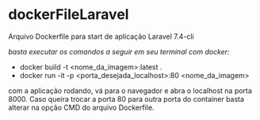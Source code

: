 # dockerFileLaravel
Arquivo Dockerfile para start de aplicação Laravel 7.4-cli



*basta executar os comandos a seguir em seu terminal com docker:*

* docker build -t <nome_da_imagem>:latest .
* docker run -it -p <porta_desejada_localhost>:80 <nome_da_imagem>



com a aplicação rodando, vá para o navegador e abra o localhost na porta 8000. Caso queira trocar a porta 80 para outra porta do container basta alterar na opção CMD do arquivo Dockerfile.
